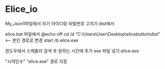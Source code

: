 # Elice_io
My_Json1파일에서 자기 아이디랑 비밀번호 고치기
dist에서 


elice.bat 파일에서
@echo off
cd /d "C:\Users\User\Desktop\elicebutton\dist"  <-- 본인 경로로 변경
start /b elice.exe

윈도우에서 스케줄러 검색 후 원하는 시간에 추가 
exe 파일 넣기
elice.exe

"시작인수"
"elice.exe" 경로 지정
